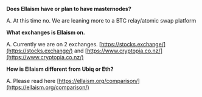 **Does Ellaism have or plan to have masternodes?**

A. At this time no. We are leaning more to a BTC relay/atomic swap platform

**What exchanges is Ellaism on.**

A. Currently we are on 2 exchanges. [https://stocks.exchange/](https://stocks.exchange/) and [https://www.cryptopia.co.nz/](https://www.cryptopia.co.nz/)

**How is Ellaism different from Ubiq or Eth?**

A. Please read here [https://ellaism.org/comparison/](https://ellaism.org/comparison/)


